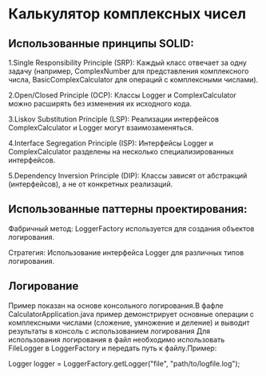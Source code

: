 # Калькулятор комплексных чисел
## Использованные принципы SOLID:
1.Single Responsibility Principle (SRP): Каждый класс отвечает за одну задачу (например, ComplexNumber для представления комплексного числа, BasicComplexCalculator для операций с комплексными числами).

2.Open/Closed Principle (OCP): Классы Logger и ComplexCalculator можно расширять без изменения их исходного кода.

3.Liskov Substitution Principle (LSP): Реализации интерфейсов ComplexCalculator и Logger могут взаимозаменяться.

4.Interface Segregation Principle (ISP): Интерфейсы Logger и ComplexCalculator разделены на несколько специализированных интерфейсов.

5.Dependency Inversion Principle (DIP): Классы зависят от абстракций (интерфейсов), а не от конкретных реализаций.

## Использованные паттерны проектирования:

Фабричный метод: LoggerFactory используется для создания объектов логирования.

Стратегия: Использование интерфейса Logger для различных типов логирования.

## Логирование
Пример показан на основе консольного логирования.В фафле CalculatorApplication.java пример демонстрирует основные операции с комплексными числами (сложение, умножение и деление) и выводит результаты в консоль с использованием логирования Для использования логирования в файл необходимо использовать FileLogger в LoggerFactory и передать путь к файлу.Пример:

Logger logger = LoggerFactory.getLogger("file", "path/to/logfile.log");

